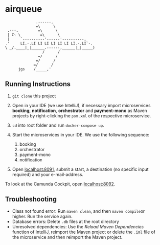 # airqueue
```
              .------,
              =\      \
 .---.         =\      \
 | C~ \         =\      \
 |     `----------'------'----------,
.'     LI.-.LI LI LI LI LI LI LI.-.LI`-.
\ _/.____|_|______.------,______|_|_____)
                 /      /
               =/      /
              =/      /
             =/      /
      jgs    /_____,'
```

## Running Instructions

1. `git clone` this project

2. Open in your IDE (we use IntelliJ), if necessary import microservices **booking**, **notification**, **orchestrator** and **payment-mono**
as Maven projects by right-clicking the `pom.xml` of the respective microservice.

3. `cd` into root folder and run `docker-compose up`.

4. Start the microservices in your IDE. We use the following sequence:
    1. booking
    2. orchestrator
    3. payment-mono
    4. notification
    
5. Open [localhost:8091](http://localhost:8091), submit a start, a destination (no specific input required)
and your e-mail-address.
   
To look at the Camunda Cockpit, open [localhost:8092](http://localhost:8092).

## Troubleshooting

- Class not found error: Run `maven clean`, and then `maven compile`or higher. Run the service again.
- Database errors: Delete `.db` files at the root directory
- Unresolved dependencies: Use the *Reload Maven Dependencies* function of IntelliJ, reimport the Maven project or delete
the `.iml` file of the microservice and then reimport the Maven project.